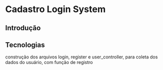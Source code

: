 # Cadastro Login System

## Introdução

## Tecnologias


construção dos arquivos login, register e user_controller, para coleta dos dados do usuário, com função de registro 